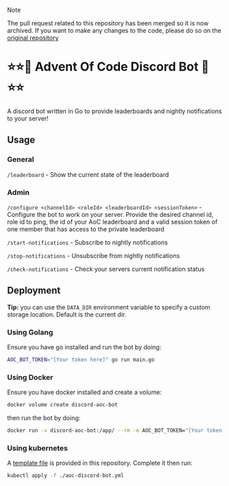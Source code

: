 > [!Note]
> The pull request related to this repository has been merged so it is now archived. If you want to make any changes to the code, please do so on the [original repository](https://github.com/dustin-ward/AdventOfCodeDiscord)

# ⭐⭐🎄 Advent Of Code Discord Bot 🎄⭐⭐

A discord bot written in Go to provide leaderboards and nightly notifications to your server!

## Usage 

### General
`/leaderboard` - Show the current state of the leaderboard

### Admin
`/configure <channelId> <roleId> <leaderboardId> <sessionToken>` - Configure the bot to work on your server. Provide the desired channel id, role id to ping, the id of your AoC leaderboard and a valid session token of one member that has access to the private leaderboard

`/start-notifications` - Subscribe to nightly notifications

`/stop-notifications` - Unsubscribe from nightly notifications

`/check-notifications` - Check your servers current notification status

## Deployment
**Tip:** you can use the `DATA_DIR` environment variable to specify a custom storage location. Default is the current dir.

### Using Golang
Ensure you have go installed and run the bot by doing:
```sh
AOC_BOT_TOKEN="[Your token here]" go run main.go
```

### Using Docker
Ensure you have docker installed and create a volume:
```sh
docker volume create discord-aoc-bot
```
then run the bot by doing:
```sh
docker run -v discord-aoc-bot:/app/ --rm -e AOC_BOT_TOKEN="[Your token here]" ghcr.io/dustin-ward/advent-of-code-discord:latest
```

### Using kubernetes
A [template file](./aoc-discord-bot.yml) is provided in this repository.
Complete it then run:
```sh
kubectl apply -f ./aoc-discord-bot.yml
```
